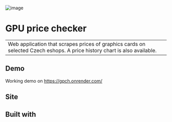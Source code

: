 ![image](https://user-images.githubusercontent.com/95649007/202871369-1f903e20-8767-4376-b9c1-89a3cefaeb6a.png)

# GPU price checker
<table>
<tr>
<td>
  Web application that scrapes prices of graphics cards on selected Czech eshops. A price history chart is also available.
</td>
</tr>
</table>


## Demo
Working demo on https://gpch.onrender.com/

## Site


## Built with 




